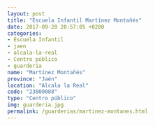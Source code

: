 ```yaml
---
layout: post
title: "Escuela Infantil Martínez Montañés"
date: 2017-09-20 20:57:05 +0200
categories:
- Escuela Infantil
- jaen
- alcala-la-real
- Centro público
- guarderia
name: "Martínez Montañés"
province: "Jaén"
location: "Alcala la Real"
code: "23000088"
type: "Centro público"
img: guarderia.jpg
permalink: /guarderias/martinez-montanes.html
---
```

